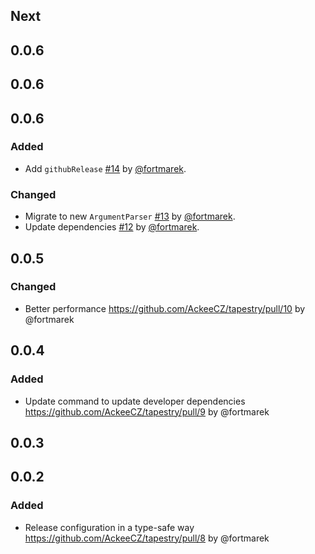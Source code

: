 
## Next

## 0.0.6

## 0.0.6

## 0.0.6

### Added

- Add `githubRelease` [#14](https://github.com/AckeeCZ/tapestry/pull/14) by [@fortmarek](https://github.com/fortmarek).

### Changed

- Migrate to new `ArgumentParser` [#13](https://github.com/AckeeCZ/tapestry/pull/13) by [@fortmarek](https://github.com/fortmarek).
- Update dependencies [#12](https://github.com/AckeeCZ/tapestry/pull/12) by [@fortmarek](https://github.com/fortmarek).

## 0.0.5

### Changed
- Better performance https://github.com/AckeeCZ/tapestry/pull/10 by @fortmarek

## 0.0.4

### Added

- Update command to update developer dependencies https://github.com/AckeeCZ/tapestry/pull/9 by @fortmarek

## 0.0.3

## 0.0.2

### Added

- Release configuration in a type-safe way https://github.com/AckeeCZ/tapestry/pull/8 by @fortmarek
